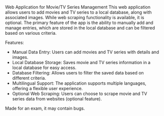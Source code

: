 Web Application for Movie/TV Series Management
This web application allows users to add movies and TV series to a local database, along with associated images. While web scraping functionality is available, it is optional. The primary feature of the app is the ability to manually add and manage entries, which are stored in the local database and can be filtered based on various criteria.

Features:
- Manual Data Entry: Users can add movies and TV series with details and images.
- Local Database Storage: Saves movie and TV series information in a local database for easy access.
- Database Filtering: Allows users to filter the saved data based on different criteria.
- Multilingual Support: The application supports multiple languages, offering a flexible user experience.
- Optional Web Scraping: Users can choose to scrape movie and TV series data from websites (optional feature).

Made for an exam, it may contain bugs.
